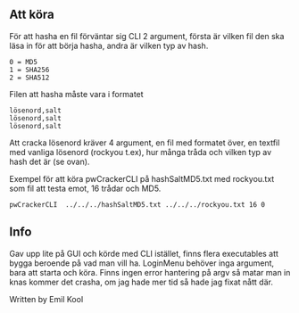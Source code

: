 ## Att köra

För att hasha en fil förväntar sig CLI 2 argument, första är vilken fil den ska
läsa in för att börja hasha, andra är vilken typ av hash.

```
0 = MD5
1 = SHA256
2 = SHA512
```

Filen att hasha måste vara i formatet

```
lösenord,salt
lösenord,salt
lösenord,salt
```

Att cracka lösenord kräver 4 argument, en fil med formatet över, en textfil med
vanliga lösenord (rockyou t.ex), hur många tråda och vilken typ av hash det är
(se ovan).

Exempel för att köra pwCrackerCLI på hashSaltMD5.txt med rockyou.txt som fil att testa emot, 16 trådar och MD5.

```
pwCrackerCLI  ../../../hashSaltMD5.txt ../../../rockyou.txt 16 0
```

## Info

Gav upp lite på GUI och körde med CLI istället, finns flera executables att
bygga beroende på vad man vill ha. LoginMenu behöver inga argument, bara att
starta och köra. Finns ingen error hantering på argv så matar man in knas kommer
det crasha, om jag hade mer tid så hade jag fixat nått där.

Written by Emil Kool
